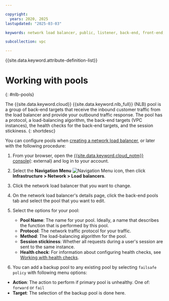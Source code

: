 ```yaml
---

copyright:
  years: 2020, 2025
lastupdated: "2025-03-03"

keywords: network load balancer, public, listener, back-end, front-end, pool, round-robin, weighted, connections, methods, policies, APIs, access, ports, vpc network

subcollection: vpc

---
```


{{site.data.keyword.attribute-definition-list}}

# Working with pools
{: #nlb-pools}

The {{site.data.keyword.cloud}} {{site.data.keyword.nlb_full}} (NLB) pool is a group of back-end targets that receive the inbound customer traffic from the load balancer and provide your outbound traffic response. The pool has a protocol, a load-balancing algorithm, the back-end targets (VPC instances), the health checks for the back-end targets, and the session stickiness.
{: shortdesc}

You can configure pools when [creating a network load balancer](/docs/vpc?topic=vpc-nlb-ui-creating-network-load-balancer), or later with the following procedure:

1. From your browser, open the [{{site.data.keyword.cloud_notm}} console](/login){: external} and log in to your account.
1. Select the **Navigation Menu** ![Navigation Menu icon](../../icons/icon_hamburger.svg), then click **Infrastructure > Network > Load balancers**.
1. Click the network load balancer that you want to change.
1. On the network load balancer's details page, click the back-end pools tab and select the pool that you want to edit.
1. Select the options for your pool:

   * **Pool Name**: The name for your pool. Ideally, a name that describes the function that is performed by this pool.
   * **Protocol**: The network traffic protocol for your traffic.
   * **Method**: The load-balancing algorithm for the pool.
   * **Session stickiness**: Whether all requests during a user's session are sent to the same instance.
   * **Health check**: For information about configuring health checks, see [Working with health checks](/docs/vpc?topic=vpc-nlb-health-checks#nlb-health-checks).

1.  You can add a backup pool to any existing pool by selecting `failsafe policy` with following menu options:
   * **Action**: The action to perform if primary pool is unhealthy. One of: `forward` or `fail`
   * **Target**: The selection of the backup pool is done here.

